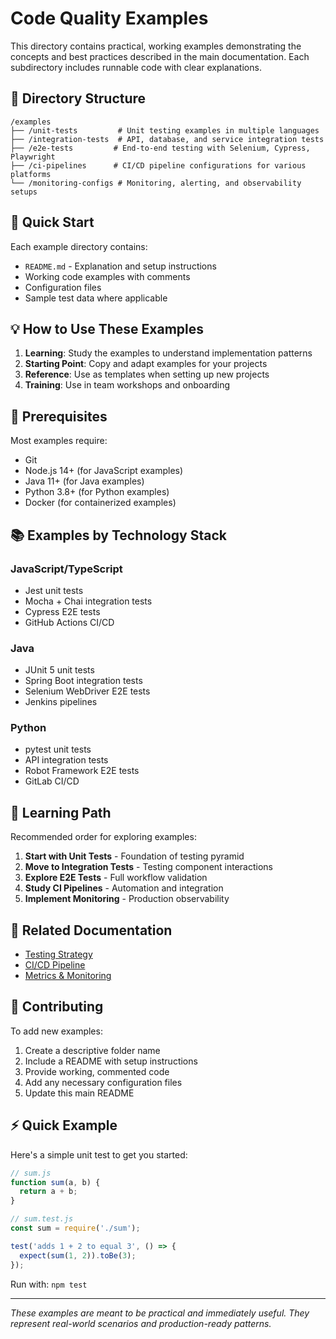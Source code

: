 # Code Quality Examples

This directory contains practical, working examples demonstrating the concepts and best practices described in the main documentation. Each subdirectory includes runnable code with clear explanations.

## 📁 Directory Structure

```
/examples
├── /unit-tests         # Unit testing examples in multiple languages
├── /integration-tests  # API, database, and service integration tests
├── /e2e-tests         # End-to-end testing with Selenium, Cypress, Playwright
├── /ci-pipelines      # CI/CD pipeline configurations for various platforms
└── /monitoring-configs # Monitoring, alerting, and observability setups
```

## 🚀 Quick Start

Each example directory contains:
- `README.md` - Explanation and setup instructions
- Working code examples with comments
- Configuration files
- Sample test data where applicable

## 💡 How to Use These Examples

1. **Learning**: Study the examples to understand implementation patterns
2. **Starting Point**: Copy and adapt examples for your projects
3. **Reference**: Use as templates when setting up new projects
4. **Training**: Use in team workshops and onboarding

## 🔧 Prerequisites

Most examples require:
- Git
- Node.js 14+ (for JavaScript examples)
- Java 11+ (for Java examples)
- Python 3.8+ (for Python examples)
- Docker (for containerized examples)

## 📚 Examples by Technology Stack

### JavaScript/TypeScript
- Jest unit tests
- Mocha + Chai integration tests
- Cypress E2E tests
- GitHub Actions CI/CD

### Java
- JUnit 5 unit tests
- Spring Boot integration tests
- Selenium WebDriver E2E tests
- Jenkins pipelines

### Python
- pytest unit tests
- API integration tests
- Robot Framework E2E tests
- GitLab CI/CD

## 🎯 Learning Path

Recommended order for exploring examples:

1. **Start with Unit Tests** - Foundation of testing pyramid
2. **Move to Integration Tests** - Testing component interactions
3. **Explore E2E Tests** - Full workflow validation
4. **Study CI Pipelines** - Automation and integration
5. **Implement Monitoring** - Production observability

## 📖 Related Documentation

- [Testing Strategy](../docs/04-testing-strategy/README.md)
- [CI/CD Pipeline](../docs/08-cicd-pipeline/README.md)
- [Metrics & Monitoring](../docs/09-metrics-monitoring/README.md)

## 🤝 Contributing

To add new examples:
1. Create a descriptive folder name
2. Include a README with setup instructions
3. Provide working, commented code
4. Add any necessary configuration files
5. Update this main README

## ⚡ Quick Example

Here's a simple unit test to get you started:

```javascript
// sum.js
function sum(a, b) {
  return a + b;
}

// sum.test.js
const sum = require('./sum');

test('adds 1 + 2 to equal 3', () => {
  expect(sum(1, 2)).toBe(3);
});
```

Run with: `npm test`

---

*These examples are meant to be practical and immediately useful. They represent real-world scenarios and production-ready patterns.*